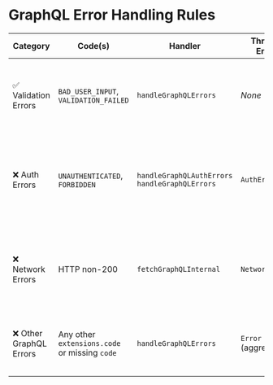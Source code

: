 
# GraphQL Error Handling Rules

| **Category**           | **Code(s)**                                   | **Handler**                                        | **Thrown Error**     | **Handled By**                        | **Description**                                                                     |
| ---------------------- | --------------------------------------------- | -------------------------------------------------- | -------------------- | ------------------------------------- | ----------------------------------------------------------------------------------- |
| ✅ Validation Errors    | `BAD_USER_INPUT`, `VALIDATION_FAILED`         | `handleGraphQLErrors`                              | *None*               | UI layer (e.g. form validation)       | These are considered user input errors and are handled gracefully in the UI.        |
| ❌ Auth Errors          | `UNAUTHENTICATED`, `FORBIDDEN`                | `handleGraphQLAuthErrors`<br>`handleGraphQLErrors` | `AuthError`          | Token refresh logic or login redirect | Triggers token refresh or UI login flow. Both layers ensure auth errors are caught. |
| ❌ Network Errors       | HTTP non-200                                  | `fetchGraphQLInternal`                             | `NetworkError`       | Error boundary / global handler       | Low-level transport failure (e.g. 502, 503). Bubbles up for global error handling.  |
| ❌ Other GraphQL Errors | Any other `extensions.code` or missing `code` | `handleGraphQLErrors`                              | `Error` (aggregated) | Error boundary / global handler       | These are unclassified server-side errors (e.g. DB issues, logic bugs).             |
